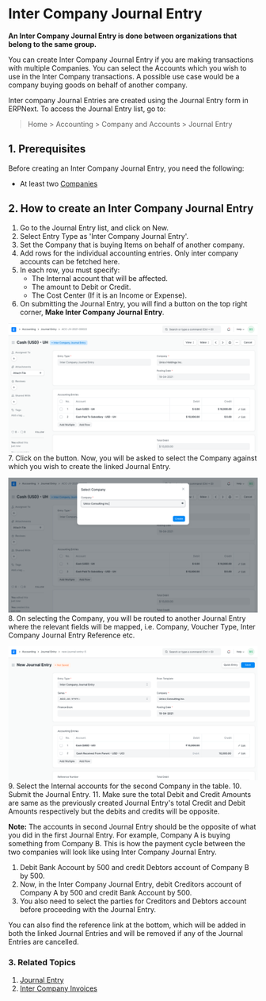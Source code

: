 
# Inter Company Journal Entry


**An Inter Company Journal Entry is done between organizations that belong to the same group.**


You can create Inter Company Journal Entry if you are making transactions with multiple Companies.
You can select the Accounts which you wish to use in the Inter Company transactions. A possible use case would be a company buying goods on behalf of another company.


Inter company Journal Entries are created using the Journal Entry form in ERPNext. To access the Journal Entry list, go to:



> 
> Home > Accounting > Company and Accounts > Journal Entry
> 
> 
> 


## 1. Prerequisites


Before creating an Inter Company Journal Entry, you need the following:


* At least two [Companies](/docs/en/setting-up/company-setup)


## 2. How to create an Inter Company Journal Entry


1. Go to the Journal Entry list, and click on New.
2. Select Entry Type as 'Inter Company Journal Entry'.
3. Set the Company that is buying Items on behalf of another company.
4. Add rows for the individual accounting entries. Only inter company accounts can be fetched here.
5. In each row, you must specify:
	* The Internal account that will be affected.
	* The amount to Debit or Credit.
	* The Cost Center (If it is an Income or Expense).
6. On submitting the Journal Entry, you will find a button on the top right corner, **Make Inter Company Journal Entry**.


![Inter Company Journal Entry](/files/inter-company-journal-entry.png)
7. Click on the button. Now, you will be asked to select the Company against which you wish to create the linked Journal Entry.


![Company Master](/files/select-company-in-inter-company-journal-entry.png)
8. On selecting the Company, you will be routed to another Journal Entry where the relevant fields will be mapped, i.e. Company, Voucher Type, Inter Company Journal Entry Reference etc.


![Auto Generated Inter Company Journal Entry](/files/auto-generated-intercompany-journal-entry.png)
9. Select the Internal accounts for the second Company in the table.
10. Submit the Journal Entry.
11. Make sure the total Debit and Credit Amounts are same as the previously created Journal Entry's total Credit and Debit Amounts respectively but the debits and credits will be opposite.


**Note:** The accounts in second Journal Entry should be the opposite of what you did in the first Journal Entry.
For example, Company A is buying something from Company B. This is how the payment cycle between the two companies will look like using Inter Company Journal Entry.


1. Debit Bank Account by 500 and credit Debtors account of Company B by 500.
2. Now, in the Inter Company Journal Entry, debit Creditors account of Company A by 500 and credit Bank Account by 500.
3. You also need to select the parties for Creditors and Debtors account before proceeding with the Journal Entry.


You can also find the reference link at the bottom, which will be added in both the linked Journal Entries and will be removed if any of the Journal Entries are cancelled.


### 3. Related Topics


1. [Journal Entry](/docs/en/accounts/journal-entry)
2. [Inter Company Invoices](/docs/en/accounts/inter-company-invoices)


